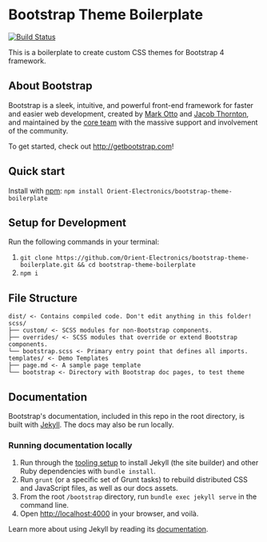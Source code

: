 # Bootstrap Theme Boilerplate

[![Build Status](https://travis-ci.org/Orient-Electronics/bootstrap-theme-boilerplate.svg)](https://travis-ci.org/Orient-Electronics/bootstrap-theme-boilerplate)

This is a boilerplate to create custom CSS themes for Bootstrap 4 framework.

## About Bootstrap
Bootstrap is a sleek, intuitive, and powerful front-end framework for faster and easier web development, created by [Mark Otto](https://twitter.com/mdo) and [Jacob Thornton](https://twitter.com/fat), and maintained by the [core team](https://github.com/orgs/twbs/people) with the massive support and involvement of the community.

To get started, check out <http://getbootstrap.com>!

## Quick start
Install with [npm](https://www.npmjs.com): `npm install Orient-Electronics/bootstrap-theme-boilerplate`

## Setup for Development

Run the following commands in your terminal:

1. `git clone https://github.com/Orient-Electronics/bootstrap-theme-boilerplate.git && cd bootstrap-theme-boilerplate`
2. `npm i`

## File Structure

```
dist/ <- Contains compiled code. Don't edit anything in this folder!
scss/
├── custom/ <- SCSS modules for non-Bootstrap components.
├── overrides/ <- SCSS modules that override or extend Bootstrap components.
└── bootstrap.scss <- Primary entry point that defines all imports.
templates/ <- Demo Templates
├── page.md <- A sample page template
└── bootstrap <- Directory with Bootstrap doc pages, to test theme
```

## Documentation

Bootstrap's documentation, included in this repo in the root directory, is built with [Jekyll](http://jekyllrb.com). The docs may also be run locally.

### Running documentation locally

1. Run through the [tooling setup](https://github.com/twbs/bootstrap/blob/v4-dev/docs/getting-started/build-tools.md#tooling-setup) to install Jekyll (the site builder) and other Ruby dependencies with `bundle install`.
2. Run `grunt` (or a specific set of Grunt tasks) to rebuild distributed CSS and JavaScript files, as well as our docs assets.
3. From the root `/bootstrap` directory, run `bundle exec jekyll serve` in the command line.
4. Open <http://localhost:4000> in your browser, and voilà.

Learn more about using Jekyll by reading its [documentation](http://jekyllrb.com/docs/home/).